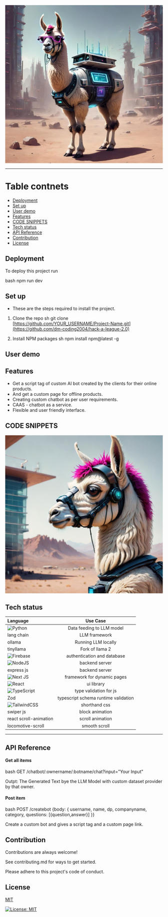 <img src="snip1.jpg">

----

# Table contnets 
* [Deployment](#deployment)
* [Set up](#set-up)
* [User demo](#user-demo)
* [Features](#features)
* [CODE SNIPPETS](#code-snippets)
* [Tech status](#tech-status)
* [API Reference](#api-reference)
* [Contribution](#contribution)
* [License](#license)


## Deployment

To deploy this project run

bash
  npm run dev


## Set up
- These are the steps required to install the project.
1. Clone the repo
   sh
   git clone [https://github.com/YOUR_USERNAME/Project-Name.git](https://github.com/dm-coding2004/hack-a-league-2.0)
   
2. Install NPM packages
   sh
   npm install npm@latest -g
   

## User demo
    
## Features
* Get a script tag of custom AI bot created by the clients for their online products.
* And get a custom page for offline products.
* Creating custom chatbot as per user requirements.
* CAAS - chatbot as a service.
* Flexible and user friendly interface.
  

## CODE SNIPPETS
<img src="snip.jpg">

## Tech status
|Language|        Use Case                         |
|:-------|:-------------------------------:|
|![Python](https://img.shields.io/badge/python-3670A0?style=for-the-badge&logo=python&logoColor=ffdd54)|  Data feeding to LLM model|
|lang chain | LLM framework|
|ollama |    Running LLM locally|
|tinyllama|  Fork of llama 2|
|![Firebase](https://img.shields.io/badge/firebase-%23039BE5.svg?style=for-the-badge&logo=firebase)|   authentication and database|
|![NodeJS](https://img.shields.io/badge/node.js-6DA55F?style=for-the-badge&logo=node.js&logoColor=white)| backend server|
|express js| backend server|
|![Next JS](https://img.shields.io/badge/Next-black?style=for-the-badge&logo=next.js&logoColor=white)|  framework for dynamic pages|
|![React](https://img.shields.io/badge/react-%2320232a.svg?style=for-the-badge&logo=react&logoColor=%2361DAFB)|   ui library |
|![TypeScript](https://img.shields.io/badge/typescript-%23007ACC.svg?style=for-the-badge&logo=typescript&logoColor=white)|  type validation for js|
|Zod |  typescript schema runtime validation|
|![TailwindCSS](https://img.shields.io/badge/tailwindcss-%2338B2AC.svg?style=for-the-badge&logo=tailwind-css&logoColor=white)|  shorthand css|
|swiper js|  block animation|
|react scroll-animation|  scroll animation|
|locomotive-scroll|   smooth scroll|
----

## API Reference

#### Get all items

bash
  GET /chatbot/:ownername/:botname/chat?input="Your Input"


Outpt: The Generated Text bye the LLM Model with custom dataset provider by that owner.

#### Post item

bash
  POST /createbot {body: {
username,
name,
dp,
companyname,
category,
questions: [{question,answer}]
}}


Create a custom bot and gives a script tag and a custom page link.


## Contribution

Contributions are always welcome!

See contributing.md for ways to get started.

Please adhere to this project's code of conduct.


## License

[MIT](https://choosealicense.com/licenses/mit/)

[![License: MIT](https://img.shields.io/badge/License-MIT-yellow.svg)](https://opensource.org/licenses/MIT)
